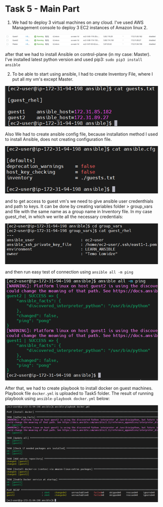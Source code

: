 # Task 5 - Main Part

1. We had to deploy 3 virtual machines on any cloud. I've used AWS Management console to deploy 3 EC2 instances of Amazon linux 2.

![alt tag](https://github.com/TemoLomidze/devopsintern/blob/f6a17a61a9d796bc7bf5c7647a2b5e3059698864/Task5/screenshots/instances.png)

after that we had to install Ansible on control-plane (in my case: Master). I've installed latest python version and used pip3: `sudo pip3 install ansible`

2. To be able to start using ansible, I had to create Inventory File, where I put all my vm's except Master.

![alt tag](https://github.com/TemoLomidze/devopsintern/blob/d2c928aceb571727c011814c4b89a4a530a81fce/Task5/screenshots/guests.txt.png)

Also We had to create ansible config file, because installation method I used to install Ansible, does not creating configuration file.

![alt tag](https://github.com/TemoLomidze/devopsintern/blob/c9da2107f6b2d111b0702baedde64f40d9bf267d/Task5/screenshots/ansible.cfg.png)

and to get access to guest vm's we need to give ansible user credenthials and path to keys. It can be done by creating variables folder > group_vars and file with the same name as a group name in Inventory file. In my case guest_rhel, in which we write all the necessary credentials:

![alt tag](https://github.com/TemoLomidze/devopsintern/blob/7e8f92779a32acaba6afdc4a9fb81c8fe4f3bb25/Task5/screenshots/group_vars.png)

and then run easy test of connection using `ansible all -m ping`

![alt tag](https://github.com/TemoLomidze/devopsintern/blob/7e8f92779a32acaba6afdc4a9fb81c8fe4f3bb25/Task5/screenshots/ping.png)

After that, we had to create playbook to install docker on guest machines. Playbook file `docker.yml` is uploaded to Task5 folder. The result of running playbook using `ansible-playbook docker.yml` below:

![alt tag](https://github.com/TemoLomidze/devopsintern/blob/7e8f92779a32acaba6afdc4a9fb81c8fe4f3bb25/Task5/screenshots/docker.png)
